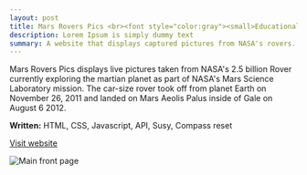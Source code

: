 ```yaml
---
layout: post
title: Mars Rovers Pics <br><font style="color:gray"><small>Educational Science Website</small></font>
description: Lorem Ipsum is simply dummy text
summary: A website that displays captured pictures from NASA's rovers.
---
```

<style>
h1{
    color: Black;
}
</style>
Mars Rovers Pics displays live pictures taken from NASA's 2.5 billion Rover currently exploring the martian planet as part of NASA's Mars Science Laboratory mission. The car-size rover took off from planet Earth on November 26, 2011 and landed on Mars Aeolis Palus inside of Gale on August 6 2012. 

<strong>Written:</strong> HTML, CSS, Javascript, API, Susy, Compass reset

<a href="https://michaelamay.github.io/MarsRoversPics/">Visit website</a>

<!-- Image section -->
<!--<img src="https://i.ibb.co/mcgTnfM/Chuck-home.png" alt="Main front page" border="3">-->

<img src="https://i.ibb.co/sbPYmyg/Mars-Home-Page.png" alt="Main front page">




